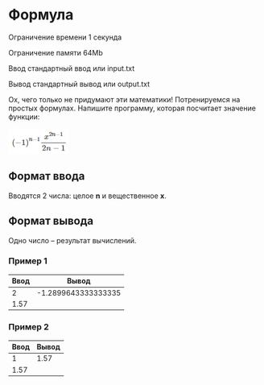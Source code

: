 # Формула

Ограничение времени	1 секунда

Ограничение памяти	64Mb

Ввод	стандартный ввод или input.txt

Вывод	стандартный вывод или output.txt

Ох, чего только не придумают эти математики! Потренируемся на простых формулах.
Напишите программу, которая посчитает значение функции:

![Формула](https://github.com/Nocotov77/py_gerda/blob/main/05_%D0%9F%D1%80%D0%B8%D0%BE%D1%80%D0%B8%D1%82%D0%B5%D1%82%20%D0%BE%D0%BF%D0%B5%D1%80%D0%B0%D1%86%D0%B8%D0%B9.%20%D0%9F%D1%80%D0%BE%D1%81%D1%82%D0%B5%D0%B9%D1%88%D0%B8%D0%B5%20%D1%84%D1%83%D0%BD%D0%BA%D1%86%D0%B8%D0%B8/0508_%D0%A4%D0%BE%D1%80%D0%BC%D1%83%D0%BB%D0%B0/2025-03-16_202410.png?raw=true)

## Формат ввода
Вводятся 2 числа: целое **n** и вещественное **x**.

## Формат вывода
Одно число – результат вычислений.

### Пример 1

| Ввод | Вывод               |
|------|---------------------|
| 2    | -1.2899643333333335 |
| 1.57 |                     |

### Пример 2

| Ввод | Вывод |
|------|-------|
| 1    | 1.57  |
| 1.57 |       |
